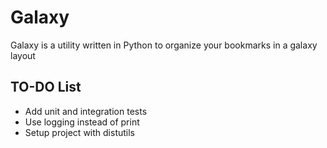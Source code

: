 # Galaxy

Galaxy is a utility written in Python to organize your bookmarks in a galaxy layout

## TO-DO List

- Add unit and integration tests
- Use logging instead of print
- Setup project with distutils